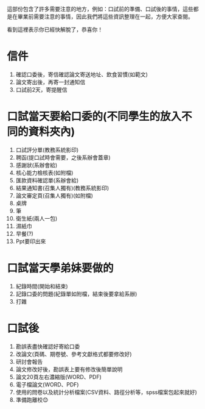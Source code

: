這部份包含了許多需要注意的地方，例如：口試前的準備、口試後的事情，這些都是在畢業前需要注意的事情，因此我們將這些資訊整理在一起，方便大家查閱。

看到這裡表示你已經快解脫了，恭喜你！

# 信件
1. 確認口委後，寄信確認論文寄送地址、飲食習慣(如範文)
2. 論文寄出後，再寄一封通知信
3. 口試前2天，寄提醒信

# 口試當天要給口委的(不同學生的放入不同的資料夾內)
1. 口試評分單(教務系統影印)
2. 聘函(提口試時會需要，之後系辦會蓋章)
3. 感謝狀(系辦會給)
4. 核心能力檢核表(如附檔)
5. 匯款資料確認單(系辦會給)
6. 結果通知書(召集人獨有)(教務系統影印)
7. 論文審定頁(召集人獨有)(如附檔)
8. 桌牌
9. 筆
10. 衛生紙(兩人一包)
11. 濕紙巾
12. 早餐(?)
13. Ppt要印出來

# 口試當天學弟妹要做的
1. 紀錄時間(開始和結束)
2. 記錄口委的問題(紀錄單如附檔，結束後要拿給系辦)
3. 打雜

# 口試後
1. 勘誤表盡快確認好寄給口委
2. 改論文(頁碼、期卷號、參考文獻格式都要修改好)
3. 研討會報告
4. 論文修改好後，勘誤表上要有修改後簡單說明
5. 論文20頁左右濃縮版(WORD、PDF)
6. 電子檔論文(WORD、PDF)
7. 使用的問卷以及統計分析檔案(CSV資料、路徑分析等，spss檔案包起來就好)
8. 準備跑離校😊

